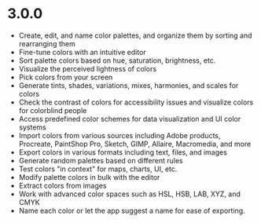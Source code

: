 # 3.0.0

- Create, edit, and name color palettes, and organize them by sorting and rearranging them
- Fine-tune colors with an intuitive editor
- Sort palette colors based on hue, saturation, brightness, etc.
- Visualize the perceived lightness of colors
- Pick colors from your screen
- Generate tints, shades, variations, mixes, harmonies, and scales for colors
- Check the contrast of colors for accessibility issues and visualize colors for colorblind people
- Access predefined color schemes for data visualization and UI color systems
- Import colors from various sources including Adobe products, Procreate, PaintShop Pro, Sketch, GIMP, Allaire, Macromedia, and more
- Export colors in various formats including text, files, and images
- Generate random palettes based on different rules
- Test colors "in context" for maps, charts, UI, etc.
- Modify palette colors in bulk with the editor
- Extract colors from images
- Work with advanced color spaces such as HSL, HSB, LAB, XYZ, and CMYK
- Name each color or let the app suggest a name for ease of exporting.
